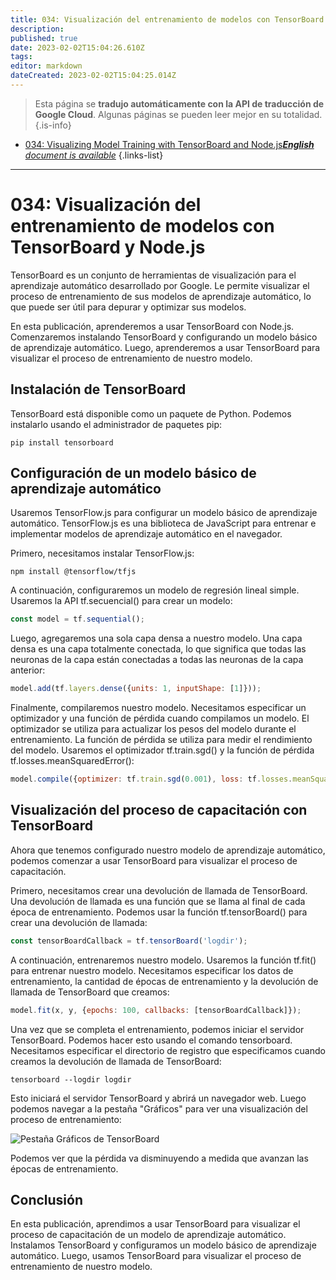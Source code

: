 ```yaml
---
title: 034: Visualización del entrenamiento de modelos con TensorBoard y Node.js
description: 
published: true
date: 2023-02-02T15:04:26.610Z
tags: 
editor: markdown
dateCreated: 2023-02-02T15:04:25.014Z
---
```


> Esta página se **tradujo automáticamente con la API de traducción de Google Cloud**.
Algunas páginas se pueden leer mejor en su totalidad.{.is-info}



- [034: Visualizing Model Training with TensorBoard and Node.js***English** document is available*](/en/Knowledge-base/TensorFlow-js/Learning/034-visualizing-model-training-with-tensorboard-and-node-js)
{.links-list}


---

# 034: Visualización del entrenamiento de modelos con TensorBoard y Node.js

TensorBoard es un conjunto de herramientas de visualización para el aprendizaje automático desarrollado por Google. Le permite visualizar el proceso de entrenamiento de sus modelos de aprendizaje automático, lo que puede ser útil para depurar y optimizar sus modelos.

En esta publicación, aprenderemos a usar TensorBoard con Node.js. Comenzaremos instalando TensorBoard y configurando un modelo básico de aprendizaje automático. Luego, aprenderemos a usar TensorBoard para visualizar el proceso de entrenamiento de nuestro modelo.

## Instalación de TensorBoard

TensorBoard está disponible como un paquete de Python. Podemos instalarlo usando el administrador de paquetes pip:

```
pip install tensorboard
```

## Configuración de un modelo básico de aprendizaje automático

Usaremos TensorFlow.js para configurar un modelo básico de aprendizaje automático. TensorFlow.js es una biblioteca de JavaScript para entrenar e implementar modelos de aprendizaje automático en el navegador.

Primero, necesitamos instalar TensorFlow.js:

```
npm install @tensorflow/tfjs
```

A continuación, configuraremos un modelo de regresión lineal simple. Usaremos la API tf.secuencial() para crear un modelo:

```javascript
const model = tf.sequential();
```

Luego, agregaremos una sola capa densa a nuestro modelo. Una capa densa es una capa totalmente conectada, lo que significa que todas las neuronas de la capa están conectadas a todas las neuronas de la capa anterior:

```javascript
model.add(tf.layers.dense({units: 1, inputShape: [1]}));
```

Finalmente, compilaremos nuestro modelo. Necesitamos especificar un optimizador y una función de pérdida cuando compilamos un modelo. El optimizador se utiliza para actualizar los pesos del modelo durante el entrenamiento. La función de pérdida se utiliza para medir el rendimiento del modelo. Usaremos el optimizador tf.train.sgd() y la función de pérdida tf.losses.meanSquaredError():

```javascript
model.compile({optimizer: tf.train.sgd(0.001), loss: tf.losses.meanSquaredError});
```

## Visualización del proceso de capacitación con TensorBoard

Ahora que tenemos configurado nuestro modelo de aprendizaje automático, podemos comenzar a usar TensorBoard para visualizar el proceso de capacitación.

Primero, necesitamos crear una devolución de llamada de TensorBoard. Una devolución de llamada es una función que se llama al final de cada época de entrenamiento. Podemos usar la función tf.tensorBoard() para crear una devolución de llamada:

```javascript
const tensorBoardCallback = tf.tensorBoard('logdir');
```

A continuación, entrenaremos nuestro modelo. Usaremos la función tf.fit() para entrenar nuestro modelo. Necesitamos especificar los datos de entrenamiento, la cantidad de épocas de entrenamiento y la devolución de llamada de TensorBoard que creamos:

```javascript
model.fit(x, y, {epochs: 100, callbacks: [tensorBoardCallback]});
```

Una vez que se completa el entrenamiento, podemos iniciar el servidor TensorBoard. Podemos hacer esto usando el comando tensorboard. Necesitamos especificar el directorio de registro que especificamos cuando creamos la devolución de llamada de TensorBoard:

```
tensorboard --logdir logdir
```

Esto iniciará el servidor TensorBoard y abrirá un navegador web. Luego podemos navegar a la pestaña "Gráficos" para ver una visualización del proceso de entrenamiento:

![Pestaña Gráficos de TensorBoard](https://i.imgur.com/rm3kTGi.png)

Podemos ver que la pérdida va disminuyendo a medida que avanzan las épocas de entrenamiento.

## Conclusión

En esta publicación, aprendimos a usar TensorBoard para visualizar el proceso de capacitación de un modelo de aprendizaje automático. Instalamos TensorBoard y configuramos un modelo básico de aprendizaje automático. Luego, usamos TensorBoard para visualizar el proceso de entrenamiento de nuestro modelo.